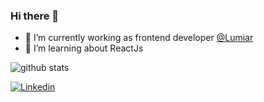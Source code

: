 ### Hi there 👋

- 🔭 I’m currently working as frontend developer [@Lumiar](https://github.com/lumiar-team)
- 🌱 I’m learning about ReactJs

![github stats](https://github-readme-stats.vercel.app/api?username=Priscilt1&show_icons=true&theme=radical)

[![Linkedin](https://img.shields.io/badge/-LinkedIn-060606?style=flat&labelColor=0D0D0D&logo=Linkedin&Color=white)](https://www.linkedin.com/in/priscila-ribeiro1/)

<!--
**Priscilt1/priscilt1** is a ✨ _special_ ✨ repository because its `README.md` (this file) appears on your GitHub profile.

Here are some ideas to get you started:

- 🔭 I’m currently working on ...
- 🌱 I’m currently learning ...
- 👯 I’m looking to collaborate on ...
- 🤔 I’m looking for help with ...
- 💬 Ask me about ...
- 📫 How to reach me: ...
- 😄 Pronouns: ...
- ⚡ Fun fact: ...
-->
